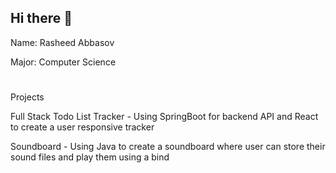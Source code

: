 ## Hi there 👋
Name: Rasheed Abbasov


Major: Computer Science
#
Projects

Full Stack Todo List Tracker - Using SpringBoot for backend API and React to create a user responsive tracker


Soundboard - Using Java to create a soundboard where user can store their sound files and play them using a bind




    

